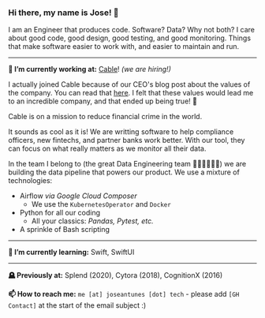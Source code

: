 ### Hi there, my name is Jose! 👋

I am an Engineer that produces code. Software? Data? Why not both? I care about good code, good design, good testing, and good monitoring. Things that make software easier to work with, and easier to maintain and run.

---

**🔭 I’m currently working at:** [Cable](https://cable.tech)! _(we are hiring!)_

I actually joined Cable because of our CEO's blog post about the values of the company. You can read that [here](https://natashavernier.medium.com/turning-values-into-an-operating-system-2d960b4f10fc). I felt that these values would lead me to an incredible company, and that ended up being true! 🎉

Cable is on a mission to reduce financial crime in the world.

It sounds as cool as it is! We are writting software to help compliance officers, new fintechs, and partner banks work better. With our tool, they can focus on what really matters as we monitor all their data.

In the team I belong to (the great Data Engineering team 👨🏻‍🔬👷🏽‍♀️) we are building the data pipeline that powers our product. We use a mixture of technologies:

* Airflow _via Google Cloud Composer_
  * We use the `KubernetesOperator` and `Docker`
* Python for all our coding
  * All your classics: _Pandas, Pytest, etc._
* A sprinkle of Bash scripting

---

**🌱 I’m currently learning:** Swift, SwiftUI

---

**🪦 Previously at:** Splend (2020), Cytora (2018), CognitionX (2016)

**📫 How to reach me:** `me [at] joseantunes [dot] tech` - please add `[GH Contact]` at the start of the email subject :)

<!--
**theholy7/theholy7** is a ✨ _special_ ✨ repository because its `README.md` (this file) appears on your GitHub profile.

Here are some ideas to get you started:

- 🔭 I’m currently working on ...
- 🌱 I’m currently learning ...
- 👯 I’m looking to collaborate on ...
- 🤔 I’m looking for help with ...
- 💬 Ask me about ...
- 📫 How to reach me: ...
- 😄 Pronouns: ...
- ⚡ Fun fact: ...
-->
